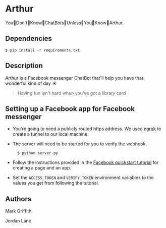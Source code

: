 # Arthur

You👏Don't👏Know👏ChatBots👏Unless👏You👏Know👏Arthur. 

## Dependencies

    $ pip install -r requirements.txt

## Description

Arthur is a Facebook messenger ChatBot that'll help you have that wonderful kind of day ☀️
> Having fun isn't hard when you've got a library card 

## Setting up a Facebook app for Facebook messenger

* You're going to need a publicly routed https address. We used [ngrok](https://ngrok.com/) to create a tunnel to our local machine.
* The server will need to be started for you to verify the webhook.

        $ python server.py
     
* Follow the instructions provided in the [Facebook quickstart tutorial](https://developers.facebook.com/docs/messenger-platform/quickstart) for creating a page and an app.
* Set the `ACCESS_TOKEN` and `VERIFY_TOKEN` environment variables to the values you get from following the tutorial.

## Authors

Mark Griffith.

Jordan Lane.
